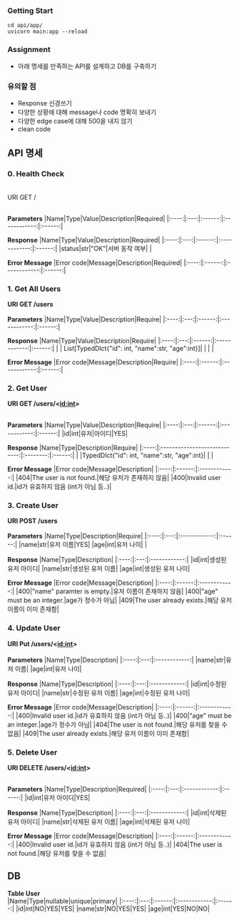 ### Getting Start
```
cd api/app/
uvicorn main:app --reload
```

### Assignment
- 아래 명세를 만족하는 API를 설계하고 DB를 구축하기

### 유의할 점
- Response 신경쓰기
- 다양한 상황에 대해 message나 code 명확히 보내기
- 다양한 edge case에 대해 500을 내지 않기
- clean code


## API 명세
### 0. Health Check

<br>URI GET /</b><br><br>

<b>Parameters</b>
|Name|Type|Value|Description|Required|
|:----:|:---:|:------:|:------------:|:------:|

<b>Response</b>
|Name|Type|Value|Description|Required|
|:----:|:---:|:------:|:------------:|:------:|
|status|str|"OK"|서버 동작 여부| |



<b>Error Message</b>
|Error code|Message|Description|Required|
|:----:|:------:|:------------:|:------:|

### 1. Get All Users
<b>URI GET /users</b><br><br>
<b>Parameters</b>
|Name|Type|Value|Description|Require|
|:----:|:---:|:------:|:------------:|:------:|

<b>Response</b>
|Name|Type|Value|Description|Require|
|:----:|:---:|:------:|:------------:|:------:|
| | List[TypedDIct{"id": int, "name":str, "age":int}]| | | |


<b>Error Message</b>
|Error code|Message|Description|Require|
|:----:|:------:|:------------:|:------:|

### 2. Get User
<b>URI GET /users/<<id:int>></b><br><br>

<b>Parameters</b>
|Name|Type|Value|Description|Require|
|:----:|:---:|:------:|:------------:|:------:|
|id|int|유저|아이디|YES|

<b>Response</b>
|Name|Type|Description|Require|
|:----:|:----------------------------:|:--------:|:------:|
| |TypedDIct{"id": int, "name":str, "age":int}| | |

<b>Error Message</b>
|Error code|Message|Description|
|:----:|:------:|:------------:|
|404|The user is not found.|해당 유저가 존재하지 않음|
|400|Invalid user id.|id가 유효하지 않음 (int가 아님 등..)|

### 3. Create User
<b>URI POST /users</b> <br><br>
<b>Parameters</b>
|Name|Type|Description|Require|
|:----:|:---:|:------------:|:------:|
|name|str|유저 이름|YES|
|age|int|유저 나이| |


<b>Response</b>
|Name|Type|Description|
|:----:|:---:|:------------:|
|id|int|생성된 유저 아이디|
|name|str|생성된 유저 이름|
|age|int|생성된 유저 나이|

<b>Error Message</b>
|Error code|Message|Description|
|:----:|:------:|:------------:|
|400|"name" paramter is empty.|유저 이름이 존재하지 않음|
|400|"age" must be an integer.|age가 정수가 아님|
|409|The user already exists.|해당 유저 이름이 이미 존재함|

### 4. Update User
<b>URI Put /users/<<id:int>></b> <br><br>
<b>Parameters</b>
|Name|Type|Description|
|:----:|:---:|:------------:|
|name|str|유저 이름|
|age|int|유저 나이|


<b>Response</b>
|Name|Type|Description|
|:----:|:---:|:------------:|
|id|int|수정된 유저 아이디|
|name|str|수정된 유저 이름|
|age|int|수정된 유저 나이|

<b>Error Message</b>
|Error code|Message|Description|
|:----:|:------:|:------------:|
|400|Invalid user id.|id가 유효하지 않음 (int가 아님 등..)|
|400|"age" must be an integer.|age가 정수가 아님|
|404|The user is not found.|해당 유저를 찾을 수 없음|
|409|The user already exists.|해당 유저 이름이 이미 존재함|

### 5. Delete User
<b>URI DELETE /users/<<id:int>></b><br><br>

<b>Parameters</b>
|Name|Type|Description|Required|
|:----:|:---:|:------------:|:------:|
|id|int|유저 아이디|YES|

<b>Response</b>
|Name|Type|Description|
|:----:|:---:|:------------:|
|id|int|삭제된 유저 아이디|
|name|str|삭제된 유저 이름|
|age|int|삭제된 유저 나이|

<b>Error Message</b>
|Error code|Message|Description|
|:----:|:------:|:------------:|
|400|Invalid user id.|id가 유효하지 않음 (int가 아님 등..)|
|404|The user is not found.|해당 유저를 찾을 수 없음|


## DB
<b>Table User</b><br>
|Name|Type|nullable|unique|primary|
|:----:|:---:|:------:|:------------:|:------:|
|id|int|NO|YES|YES|
|name|str|NO|YES|YES|
|age|int|YES|NO|NO|
